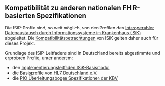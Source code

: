 ## Kompatibilität zu anderen nationalen FHIR-basierten Spezifikationen

Die ISiP-Profile sind, so weit möglich, von den Profilen des [Interoperabler Datenaustausch durch Informationssysteme im Krankenhaus (ISiK)](https://simplifier.net/guide/implementierungsleitfadenisik-basismodul/ImplementationGuide-markdown-Einfuehrung?version=current) abgeleitet. Die [Kompatibilitätsbetrachtungen](https://simplifier.net/guide/implementierungsleitfadenisik-basismodul/I-m-UebergreifendeFestlegungen-KompatibilitaetDerGematikSpezifikation?version=current) von ISiK gelten daher auch für dieses Projekt.

Grundlage des ISiP-Leitfadens sind in Deutschland bereits abgestimmte und erprobten Profile, unter anderem:
* den [Implementierungsleitfaden ISiK-Basismodul](https://simplifier.net/guide/implementierungsleitfadenisik-basismodul/ImplementationGuide-markdown-Einfuehrung?version=current)
* die [Basisprofile von HL7 Deutschland e.V.](https://simplifier.net/basisprofil-de-r4)
* die [PIO Überleitungsbogen Spezifikationen der KBV](https://mio.kbv.de/display/ULB)